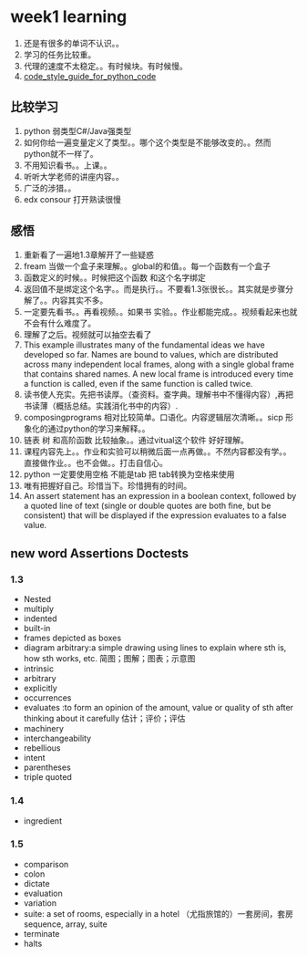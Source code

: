 # week1 learning

1. 还是有很多的单词不认识。。
2. 学习的任务比较重。
3. 代理的速度不太稳定。。有时候块。有时候慢。
4. [code_style_guide_for_python_code](https://www.python.org/dev/peps/pep-0008/)


##  比较学习
1. python  弱类型C#/Java强类型
2. 如何你给一遍变量定义了类型。。哪个这个类型是不能够改变的。。然而 python就不一样了。
3. 不用知识看书。。上课。。
4. 听听大学老师的讲座内容。。
5. 广泛的涉猎。。
6. edx consour 打开熟读很慢

## 感悟
1. 重新看了一遍地1.3章解开了一些疑惑
2. fream 当做一个盒子来理解。。global的和值。。每一个函数有一个盒子
3. 函数定义的时候。。时候把这个函数 和这个名字绑定
4. 返回值不是绑定这个名字。。而是执行。。不要看1.3张很长。。其实就是步骤分解了。。内容其实不多。
5. 一定要先看书。。再看视频。。如果书 实验。。作业都能完成。。视频看起来也就不会有什么难度了。
6. 理解了之后。视频就可以抽空去看了
7. This example illustrates many of the fundamental ideas we have developed so far. Names are bound to values, which are distributed across many independent local frames, along with a single global frame that contains shared names. A new local frame is introduced every time a function is called, even if the same function is called twice.
8. 读书使人充实。先把书读厚。（查资料。查字典。理解书中不懂得内容）,再把书读薄（概括总结。实践消化书中的内容）.
9. composingprograms 相对比较简单。口语化。内容逻辑层次清晰。。sicp 形象化的通过python的学习来解释。。
8. 链表 树 和高阶函数 比较抽象。。通过vitual这个软件 好好理解。
10. 课程内容先上。。作业和实验可以稍微后面一点再做。。不然内容都没有学。。直接做作业。。也不会做。。打击自信心。
11. python 一定要使用空格 不能是tab 把 tab转换为空格来使用
12. 唯有把握好自己。珍惜当下。珍惜拥有的时间。
13. An assert statement has an expression in a boolean context, followed by a quoted line of text (single or double quotes are both fine, but be consistent) that will be displayed if the expression evaluates to a false value.
## new word  Assertions  Doctests



### 1.3
- Nested 
- multiply 
- indented 
- built-in
- frames depicted as boxes
- diagram arbitrary:a simple drawing using lines to explain where sth is, how sth works, etc. 简图；图解；图表；示意图
- intrinsic 
- arbitrary 
- explicitly 
- occurrences
- evaluates :to form an opinion of the amount, value or quality of sth after thinking about it carefully 估计；评价；评估
- machinery 
- interchangeability 
- rebellious
- intent 
- parentheses
- triple quoted



### 1.4
- ingredient 

### 1.5
- comparison
- colon
- dictate 
- evaluation 
- variation 
- suite: a set of rooms, especially in a hotel （尤指旅馆的）一套房间，套房 sequence, array, suite
- terminate 
- halts 
